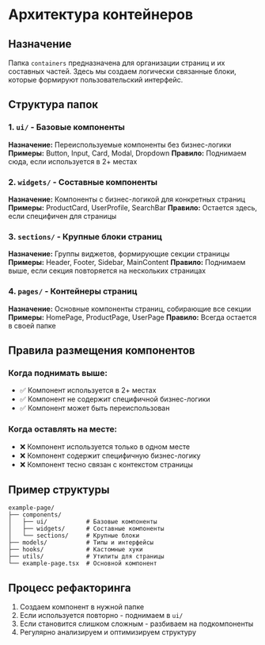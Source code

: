 # Архитектура контейнеров

## Назначение
Папка `containers` предназначена для организации страниц и их составных частей. Здесь мы создаем логически связанные блоки, которые формируют пользовательский интерфейс.

## Структура папок

### 1. `ui/` - Базовые компоненты
**Назначение:** Переиспользуемые компоненты без бизнес-логики
**Примеры:** Button, Input, Card, Modal, Dropdown
**Правило:** Поднимаем сюда, если используется в 2+ местах

### 2. `widgets/` - Составные компоненты
**Назначение:** Компоненты с бизнес-логикой для конкретных страниц
**Примеры:** ProductCard, UserProfile, SearchBar
**Правило:** Остается здесь, если специфичен для страницы

### 3. `sections/` - Крупные блоки страниц
**Назначение:** Группы виджетов, формирующие секции страницы
**Примеры:** Header, Footer, Sidebar, MainContent
**Правило:** Поднимаем выше, если секция повторяется на нескольких страницах

### 4. `pages/` - Контейнеры страниц
**Назначение:** Основные компоненты страниц, собирающие все секции
**Примеры:** HomePage, ProductPage, UserPage
**Правило:** Всегда остается в своей папке

## Правила размещения компонентов

### Когда поднимать выше:
- ✅ Компонент используется в 2+ местах
- ✅ Компонент не содержит специфичной бизнес-логики
- ✅ Компонент может быть переиспользован

### Когда оставлять на месте:
- ❌ Компонент используется только в одном месте
- ❌ Компонент содержит специфичную бизнес-логику
- ❌ Компонент тесно связан с контекстом страницы

## Пример структуры
```
example-page/
├── components/
│   ├── ui/           # Базовые компоненты
│   ├── widgets/      # Составные компоненты
│   └── sections/     # Крупные блоки
├── models/           # Типы и интерфейсы
├── hooks/            # Кастомные хуки
├── utils/            # Утилиты для страницы
└── example-page.tsx  # Основной компонент
```

## Процесс рефакторинга
1. Создаем компонент в нужной папке
2. Если используется повторно - поднимаем в `ui/`
3. Если становится слишком сложным - разбиваем на подкомпоненты
4. Регулярно анализируем и оптимизируем структуру 